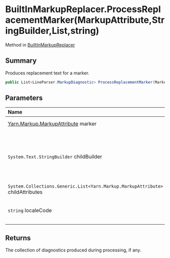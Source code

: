# BuiltInMarkupReplacer.ProcessReplacementMarker(MarkupAttribute,StringBuilder,List<MarkupAttribute>,string)

Method in [BuiltInMarkupReplacer](/docs/api/csharp/yarn.markup.builtinmarkupreplacer.md)

## Summary


Produces replacement text for a marker.


```csharp
public List<LineParser.MarkupDiagnostic> ProcessReplacementMarker(MarkupAttribute marker, StringBuilder childBuilder, List<MarkupAttribute> childAttributes, string localeCode)
```

## Parameters

|Name|Description|
|:---|:---|
|[Yarn.Markup.MarkupAttribute](/docs/api/csharp/yarn.markup.markupattribute.md) marker|The marker to process into replacement text.|
|`System.Text.StringBuilder` childBuilder|A  `System.Text.StringBuilder`  that contains the child text contained within  `marker` . Use the methods on this stringbuilder to produce any text needed from this marker.|
|`System.Collections.Generic.List<Yarn.Markup.MarkupAttribute>` childAttributes|The child attributes of  `marker` .|
|`string` localeCode|A BCP-47 locale code that represents the locale in which any processing should take place.|

## Returns

The collection of diagnostics produced during processing,
if any.

